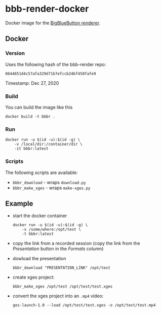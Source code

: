 # bbb-render-docker
Docker image for the [BigBlueButton renderer](https://github.com/plugorgau/bbb-render).

## Docker

### Version

Uses the following hash of the bbb-render repo:

```
0644651d4c57afa329d71b7efccb24bf450fafe9
```

Timestamp: Dec 27, 2020


### Build

You can build the image like this

```commandline
docker build -t bbbr .
```


### Run

```commandline
docker run -u $(id -u):$(id -g) \
    -v /local/dir:/container/dir \
    -it bbbr:latest
```


### Scripts

The following scripts are available:

* `bbbr_download` - wraps `download.py`
* `bbbr_make_xges` - wraps `make-xges.py`


## Example

* start the docker container

  ```commandline
  docker run -u $(id -u):$(id -g) \
      -v /some/where:/opt/test \
      -t bbbr:latest
  ```

* copy the link from a recorded session (copy the link from the *Presentation* button in the *Formats* column)
* dowload the presentation

  ```commandline
  bbbr_download "PRESENTATION_LINK" /opt/test
  ```

* create xges project:

  ```commandline
  bbbr_make_xges /opt/test /opt/test/test.xges
  ```

* convert the xges project into an `.mp4` video:

  ```commandline
  ges-launch-1.0 --load /opt/test/test.xges -o /opt/test/test.mp4
  ```

